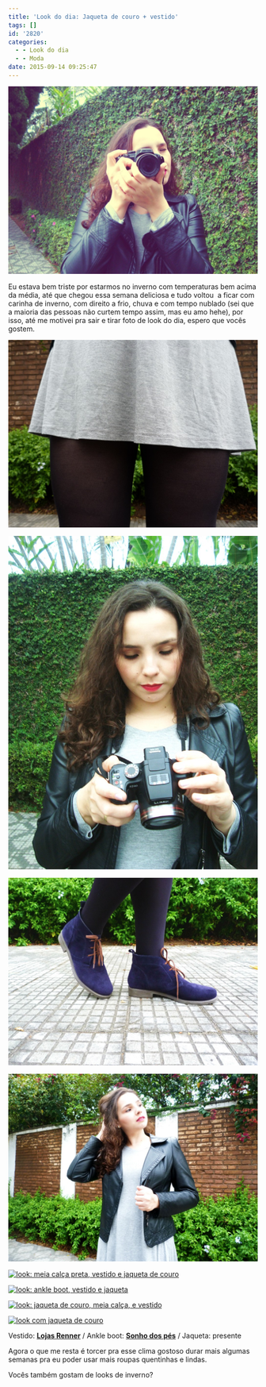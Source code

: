 ```yaml
---
title: 'Look do dia: Jaqueta de couro + vestido'
tags: []
id: '2820'
categories:
  - - Look do dia
  - - Moda
date: 2015-09-14 09:25:47
---
```


[![jaqueta de couro, câmera semi profissional panasonic, look](/wp-content/uploads/2015/09/vintage-1024x768.jpg)](/wp-content/uploads/2015/09/vintage.jpg)

Eu estava bem triste por estarmos no inverno com temperaturas bem acima da média, até que chegou essa semana deliciosa e tudo voltou  a ficar com carinha de inverno, com direito a frio, chuva e com tempo nublado (sei que a maioria das pessoas não curtem tempo assim, mas eu amo hehe), por isso, até me motivei pra sair e tirar foto de look do dia, espero que vocês gostem.

[![look com meia calça e vestido cinza](/wp-content/uploads/2015/09/P1060704-1024x768.jpg)](/wp-content/uploads/2015/09/P1060704.jpg)

[![look com jaqueta de couro e vestido  cinza](/wp-content/uploads/2015/09/look-com-jaqueta-de-couro-e-vestido-cinza-768x1024.jpg)](/wp-content/uploads/2015/09/look-com-jaqueta-de-couro-e-vestido-cinza.jpg)

[![coturno azul/botinha cano curto azul](/wp-content/uploads/2015/09/botinha-azul-1024x768.jpg)](/wp-content/uploads/2015/09/botinha-azul.jpg)

[![look com vestido cinza e jaqueta de couro](/wp-content/uploads/2015/09/look-vestido-e-jaqueta-de-couro-1024x768.jpg)](/wp-content/uploads/2015/09/look-vestido-e-jaqueta-de-couro.jpg)

[![look: meia calça preta, vestido e jaqueta de couro](/wp-content/uploads/2015/09/meia-calça-vestido-cinza-e-jaqueta-de-couro-768x1024.jpg)](/wp-content/uploads/2015/09/meia-calça-vestido-cinza-e-jaqueta-de-couro.jpg)

[![look: ankle boot, vestido e jaqueta ](/wp-content/uploads/2015/09/look-inverno-jaqueta-de-couro-e-vestido-e-meia-calça-e-coturno-768x1024.jpg)](/wp-content/uploads/2015/09/look-inverno-jaqueta-de-couro-e-vestido-e-meia-calça-e-coturno.jpg)

[![look: jaqueta de couro, meia calça, e vestido](/wp-content/uploads/2015/09/vestido-cinza-meia-calça-e-jaqueta-de-couro-1024x768.jpg)](/wp-content/uploads/2015/09/vestido-cinza-meia-calça-e-jaqueta-de-couro.jpg)

[![look com jaqueta de couro](/wp-content/uploads/2015/09/câmera-panasonic-1024x768.jpg)](/wp-content/uploads/2015/09/câmera-panasonic.jpg)

Vestido: **[Lojas Renner](http://www.lojasrenner.com.br/)** / Ankle boot: **[Sonho dos pés](http://www.sonhodospes.com.br/)** / Jaqueta: presente

Agora o que me resta é torcer pra esse clima gostoso durar mais algumas semanas pra eu poder usar mais roupas quentinhas e lindas.

Vocês também gostam de looks de inverno?
